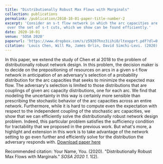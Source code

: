 ```yaml
---
title: "Distributionally Robust Max Flows with Marginals"
collection: publications
permalink: /publication/2010-10-01-paper-title-number-2
excerpt: 'Consider an s-t flow network in which the arc capacities are distributed according to an unknown distribution, but with known marginals. We study the problem of finding a coupling of the marginals that yields the worst, expected Max-flow value. Towards solving this optimization problem, we identify a primal-dual formulation. As one might expect, the form relates to the well-known Max Flow, Min-Cut theorem. And this leads to the rather intriguing interpretation as a 2-player, zero-sum game wherein player 1 chooses what to set the arc capacities to and player 2 chooses an s-t cut. Our contributions in this talk are twofold: (1) we present a linear program (that is efficient with finite-supported marginals) that not only computes the worst-case expected value but is of a form amenable in a two-stage network design formulation, and (2) we show that the problem of finding the worst-case coupling of the stochastic arc capacities boils down to finding an optimal distribution
 over the set of s-t cuts, which we show can be found efficiently.'
date: 2020-10-01
venue: 'SOSA 2020'
paperurl: 'https://www.dropbox.com/s/z59207hnz3iihi0/ltexpprt.pdf?dl=0'
citation: 'Louis Chen, Will Ma, James Orlin, David Simchi-Levi. (2020). &quot;Distributionally Robust Max Flows with Marginals.&quot; <i>SOSA 2020</i>. 1(2).'
---
```

In this paper, we extend the study of Chen et al 2018 to the problem of distributionally robust network design. In this problem, the decision maker is to decide on the prepositioning of resources on arcs in a given s-t flow network in anticipation of an adversary's selection of a probability distribution for the arc capacities that seeks to minimize the expected max flow. The adversary's selection is limited to those distributions that are couplings of given arc capacity distributions, one for each arc. We find that modeling the uncertainty in this way is certainly more sensible than prescribing the stochastic behavior of the arc capacities across an entire network. Furthermore, while it is hard to compute even the expectation with respect to the independent coupling of the stochastic arc capacities, we show that we can efficiently solve the distributionally robust network design problem. Indeed, this particular problem satisfies the sufficiency condition for tractability that we proposed in the previous work. But what's more, a highlight and extension in this work is to take advantage of the network setting to go even further and efficiently solve for the distribution the adversary responds with.
[Download paper here](https://www.dropbox.com/s/z59207hnz3iihi0/ltexpprt.pdf?dl=0)

Recommended citation: Your Name, You. (2020). "Distributionally Robust Max Flows with Marginals." <i>SOSA 2020  1</i>. 1(2).
